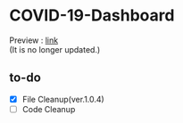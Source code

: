 # COVID-19-Dashboard

Preview : [link](https://github.com/HyeokjaeLee/COVID-19-Dashboard/index.html)<br>
(It is no longer updated.)<br>

## to-do

- [x] File Cleanup(ver.1.0.4)<br>
- [ ] Code Cleanup<br>
